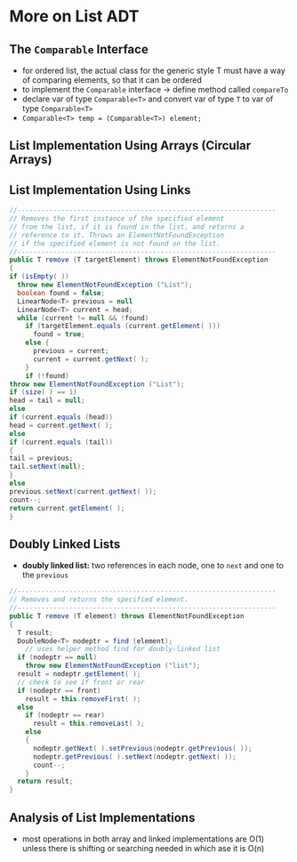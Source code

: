 # More on List ADT

## The ```Comparable``` Interface
* for ordered list, the actual class for the generic style T must have a way of comparing elements, so that it can be ordered
* to implement the ```Comparable``` interface -> define method called ```compareTo```
* declare var of type ```Comparable<T>``` and convert var of type ```T``` to var of type ```Comparable<T>```
* ```Comparable<T> temp = (Comparable<T>) element;```

## List Implementation Using Arrays (Circular Arrays)

## List Implementation Using Links
```java
//-----------------------------------------------------------------
// Removes the first instance of the specified element
// from the list, if it is found in the list, and returns a
// reference to it. Throws an ElementNotFoundException
// if the specified element is not found on the list.
//-----------------------------------------------------------------
public T remove (T targetElement) throws ElementNotFoundException
{
if (isEmpty( ))
  throw new ElementNotFoundException ("List");
  boolean found = false;
  LinearNode<T> previous = null
  LinearNode<T> current = head;
  while (current != null && !found)
    if (targetElement.equals (current.getElement( )))
      found = true;
    else {
      previous = current;
      current = current.getNext( );
    }   
    if (!found)
throw new ElementNotFoundException ("List");
if (size( ) == 1)
head = tail = null;
else
if (current.equals (head))
head = current.getNext( );
else
if (current.equals (tail))
{
tail = previous;
tail.setNext(null);
}
else
previous.setNext(current.getNext( ));
count--;
return current.getElement( );
}
```

## Doubly Linked Lists
* **doubly linked list:** two references in each node, one to ```next``` and one to the ```previous```

```java
//-----------------------------------------------------------------
// Removes and returns the specified element.
//-----------------------------------------------------------------
public T remove (T element) throws ElementNotFoundException
{
  T result;
  DoubleNode<T> nodeptr = find (element);
    // uses helper method find for doubly-linked list
  if (nodeptr == null)
    throw new ElementNotFoundException ("list");
  result = nodeptr.getElement( );
  // check to see if front or rear
  if (nodeptr == front)
    result = this.removeFirst( );
  else
    if (nodeptr == rear)
      result = this.removeLast( );
    else
    {
      nodeptr.getNext( ).setPrevious(nodeptr.getPrevious( ));
      nodeptr.getPrevious( ).setNext(nodeptr.getNext( ));
      count--;
    }
  return result;
}
```

## Analysis of List Implementations
* most operations in both array and linked implementations are O(1) unless there is shifting or searching needed in which ase it is O(n)
